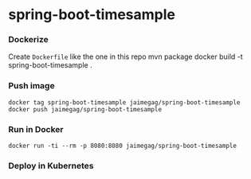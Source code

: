 # spring-boot-timesample

### Dockerize
Create `Dockerfile` like the one in this repo
    mvn package
    docker build -t spring-boot-timesample .

### Push image
    docker tag spring-boot-timesample jaimegag/spring-boot-timesample
    docker push jaimegag/spring-boot-timesample

### Run in Docker
    docker run -ti --rm -p 8080:8080 jaimegag/spring-boot-timesample

### Deploy in Kubernetes
